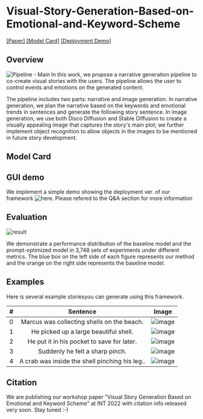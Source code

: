 # Visual-Story-Generation-Based-on-Emotional-and-Keyword-Scheme

[[Paper]]() [[Model Card]]() [[Deployment Demo]](http://int-2022-visual-story-gen.uw.r.appspot.com/)

## Overview
![Pipeline - Main](https://user-images.githubusercontent.com/31975605/184089838-ad2f43d6-0294-4fe8-a4ca-fcd6e626986e.jpg)
In this work, we propose a narrative generation pipeline to co-create visual stories with the users. The pipeline allows the user to control events and emotions on the generated content. 

The pipeline includes two parts: narrative and image generation. In narrative generation, we plan the narrative based on the keywords and emotional trends in sentences and generate the following story sentence. In image generation, we use both Disco Diffusion and Stable Diffusion to create a visually appealing image that captures the story's main plot; we further implement object recognition to allow objects in the images to be mentioned in future story development.

## Model Card


## GUI demo

We implement a simple demo showing the deployment ver. of our framework ![here](http://int-2022-visual-story-gen.uw.r.appspot.com/). Please refered to the Q&A section for more information

## Evaluation

![result](https://user-images.githubusercontent.com/31975605/198363095-0137ccb5-93cc-4e60-ae12-71e41d9d0e69.png)

We demonstrate a performance distribution of the baseline model and the prompt-optimized model in 3,748 sets of experiments under different metrics. The blue box on the left side of each figure represents our method and the orange on the right side represents the baseline model.

## Examples

Here is several example storiesyou can generate using this framework.

|     #    	|                     Sentence                   	| Image 	|
|:--------:	|:----------------------------------------------:	|-------	|
|     0    	| Marcus was collecting shells on the beach.     	|![image](https://user-images.githubusercontent.com/31975605/198362031-90861c5e-49d1-48f3-8d19-ce6d289ae907.png)|
|     1    	| He picked up a large beautiful shell.          	|![image](https://user-images.githubusercontent.com/31975605/198362107-087f8f70-c69f-4cdc-949d-9b4a9a639aa9.png)|
|     2    	| He put it in his pocket to save for later.     	|![image](https://user-images.githubusercontent.com/31975605/198362407-e73c447e-7164-47bf-8f08-73a1a9c4c50d.png)|
|     3    	| Suddenly he felt a sharp pinch.                	|![image](https://user-images.githubusercontent.com/31975605/198362444-97ae8442-2030-465b-8a01-c3792cf40b3e.png)|
|     4    	| A crab was inside the shell pinching his leg.. 	|![image](https://user-images.githubusercontent.com/31975605/198362481-a1d73dfa-b427-491c-9008-9f3e03b8938c.png)|

## Citation

We are publishing our workshop paper "Visual Story Generation Based on Emotional and Keyword Scheme" at INT 2022 with citation info released very soon. Stay tuned :-)


